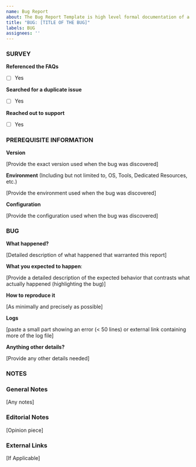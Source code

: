 ```yaml
---
name: Bug Report
about: The Bug Report Template is high level formal documentation of a bug report made by a user. 
title: "BUG: [TITLE OF THE BUG]"
labels: BUG
assignees: ''
---
```

<!--
Be ready for followup questions, and please respond in a timely
manner.
-->
### SURVEY
**Referenced the FAQs**
- [ ] Yes

**Searched for a duplicate issue**
- [ ] Yes

**Reached out to support**
- [ ] Yes

### PREREQUISITE INFORMATION

**Version**

[Provide the exact version used when the bug was discovered]

**Environment** (Including but not limited to, OS, Tools, Dedicated Resources, etc.)

[Provide the environment used when the bug was discovered]

**Configuration**

[Provide the configuration used when the bug was discovered]

### BUG
**What happened?**

[Detailed description of what happened that warranted this report]

**What you expected to happen**:

[Provide a detailed description of the expected behavior that contrasts what actually happened (highlighting the bug)]

**How to reproduce it**

[As minimally and precisely as possible]

**Logs**

[paste a small part showing an error (< 50 lines) or external link containing more of the log file]

**Anything other details?**

[Provide any other details needed]

### NOTES  
### General Notes  
[Any notes]  
### Editorial Notes  
[Opinion piece]  
### External Links
[If Applicable]